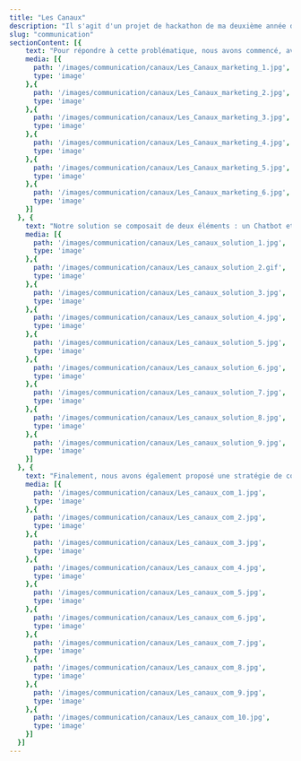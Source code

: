 ```yaml
---
title: "Les Canaux"
description: "Il s'agit d'un projet de hackathon de ma deuxième année de master. Il s'agissait d'aider à résoudre la problématique de l'association \"Les Canaux\" qui était : Comment sensibiliser efficacement les habitants du 10ème arrondissement de Paris au recyclage des déchets alimentaires et les inciter à adopter des pratiques durables, en utilisant une plateforme interactive et ludique ?"
slug: "communication"
sectionContent: [{
    text: "Pour répondre à cette problématique, nous avons commencé, avec mon groupe de travail, à réaliser une étude marketing et à proposer une stratégie en ce sens.",
    media: [{
      path: '/images/communication/canaux/Les_Canaux_marketing_1.jpg',
      type: 'image'
    },{
      path: '/images/communication/canaux/Les_Canaux_marketing_2.jpg',
      type: 'image'
    },{
      path: '/images/communication/canaux/Les_Canaux_marketing_3.jpg',
      type: 'image'
    },{
      path: '/images/communication/canaux/Les_Canaux_marketing_4.jpg',
      type: 'image'
    },{
      path: '/images/communication/canaux/Les_Canaux_marketing_5.jpg',
      type: 'image'
    },{
      path: '/images/communication/canaux/Les_Canaux_marketing_6.jpg',
      type: 'image'
    }]
  }, {
    text: "Notre solution se composait de deux éléments : un Chatbot et des mini jeux. Avec mon groupe de travail, nous avons réalisé des visuels pour ces deux solutions.",
    media: [{
      path: '/images/communication/canaux/Les_canaux_solution_1.jpg',
      type: 'image'
    },{
      path: '/images/communication/canaux/Les_canaux_solution_2.gif',
      type: 'image'
    },{
      path: '/images/communication/canaux/Les_canaux_solution_3.jpg',
      type: 'image'
    },{
      path: '/images/communication/canaux/Les_canaux_solution_4.jpg',
      type: 'image'
    },{
      path: '/images/communication/canaux/Les_canaux_solution_5.jpg',
      type: 'image'
    },{
      path: '/images/communication/canaux/Les_canaux_solution_6.jpg',
      type: 'image'
    },{
      path: '/images/communication/canaux/Les_canaux_solution_7.jpg',
      type: 'image'
    },{
      path: '/images/communication/canaux/Les_canaux_solution_8.jpg',
      type: 'image'
    },{
      path: '/images/communication/canaux/Les_canaux_solution_9.jpg',
      type: 'image'
    }]
  }, {
    text: "Finalement, nous avons également proposé une stratégie de communication autour de ces deux solutions.",
    media: [{
      path: '/images/communication/canaux/Les_canaux_com_1.jpg',
      type: 'image'
    },{
      path: '/images/communication/canaux/Les_canaux_com_2.jpg',
      type: 'image'
    },{
      path: '/images/communication/canaux/Les_canaux_com_3.jpg',
      type: 'image'
    },{
      path: '/images/communication/canaux/Les_canaux_com_4.jpg',
      type: 'image'
    },{
      path: '/images/communication/canaux/Les_canaux_com_5.jpg',
      type: 'image'
    },{
      path: '/images/communication/canaux/Les_canaux_com_6.jpg',
      type: 'image'
    },{
      path: '/images/communication/canaux/Les_canaux_com_7.jpg',
      type: 'image'
    },{
      path: '/images/communication/canaux/Les_canaux_com_8.jpg',
      type: 'image'
    },{
      path: '/images/communication/canaux/Les_canaux_com_9.jpg',
      type: 'image'
    },{
      path: '/images/communication/canaux/Les_canaux_com_10.jpg',
      type: 'image'
    }]
  }]
---
```

